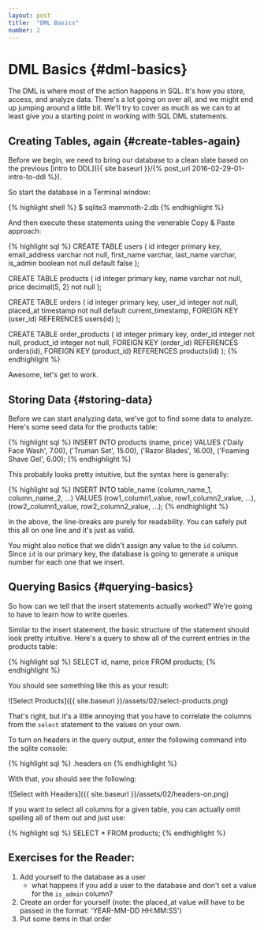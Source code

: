 ```yaml
---
layout: post
title:  "DML Basics"
number: 2
---
```


# DML Basics {#dml-basics}
The DML is where most of the action happens in SQL. It's how you store, access, and analyze data. There's a lot going on over all, and we might end up jumping around a little bit. We'll try to cover as much as we can to at least give you a starting point in working with SQL DML statements.

## Creating Tables, again {#create-tables-again}
Before we begin, we need to bring our database to a clean slate based on the previous [intro to DDL]({{ site.baseurl }}/{% post_url 2016-02-29-01-intro-to-ddl %}).

So start the database in a Terminal window:

{% highlight shell %}
$ sqlite3 mammoth-2.db
{% endhighlight %}

And then execute these statements using the venerable Copy & Paste approach:

{% highlight sql %}
CREATE TABLE users (
    id integer primary key,
    email_address varchar not null,
    first_name varchar,
    last_name varchar,
    is_admin boolean not null default false
);

CREATE TABLE products (
    id integer primary key,
    name varchar not null,
    price decimal(5, 2) not null
);

CREATE TABLE orders (
    id integer primary key,
    user_id integer not null,
    placed_at timestamp not null default current_timestamp,
    FOREIGN KEY (user_id) REFERENCES users(id)
);

CREATE TABLE order_products (
    id integer primary key,
    order_id integer not null,
    product_id integer not null,
    FOREIGN KEY (order_id) REFERENCES orders(id),
    FOREIGN KEY (product_id) REFERENCES products(id)
);
{% endhighlight %}

Awesome, let's get to work.

## Storing Data {#storing-data}
Before we can start analyzing data, we've got to find some data to analyze.  Here's some seed data for the products table:

{% highlight sql %}
INSERT INTO
    products (name, price)
VALUES
    ('Daily Face Wash',   7.00),
    ('Truman Set',        15.00),
    ('Razor Blades',      16.00),
    ('Foaming Shave Gel', 6.00);
{% endhighlight %}

This probably looks pretty intuitive, but the syntax here is generally:

{% highlight sql %}
INSERT INTO
    table_name (column_name_1, column_name_2, ...)
VALUES
    (row1_column1_value, row1_column2_value, ...),
    (row2_column1_value, row2_column2_value, ...);
{% endhighlight %}

In the above, the line-breaks are purely for readability. You can safely put this all on one line and it's just as valid.

You might also notice that we didn't assign any value to the `id` column. Since `id` is our primary key, the database is
going to generate a unique number for each one that we insert.


## Querying Basics {#querying-basics}
So how can we tell that the insert statements actually worked? We're going to have to learn how to write queries.

Similar to the insert statement, the basic structure of the statement should look pretty intuitive. Here's a query to show all of the current entries in the products table:

{% highlight sql %}
SELECT id, name, price FROM products;
{% endhighlight %}

You should see something like this as your result:

![Select Products]({{ site.baseurl }}/assets/02/select-products.png)

That's right, but it's a little annoying that you have to correlate the columns from the `select` statement to the values on your own.

To turn on headers in the query output, enter the following command into the sqlite console:

{% highlight sql %}
.headers on
{% endhighlight %}

With that, you should see the following:

![Select with Headers]({{ site.baseurl }}/assets/02/headers-on.png)

If you want to select all columns for a given table, you can actually omit spelling all of them out and just use:

{% highlight sql %}
SELECT * FROM products;
{% endhighlight %}


## Exercises for the Reader:

1. Add yourself to the database as a user
    - what happens if you add a user to the database and don't set a value for the `is_admin` column?
1. Create an order for yourself (note: the placed_at value will have to be passed in the format: 'YEAR-MM-DD HH:MM:SS')
1. Put some items in that order
